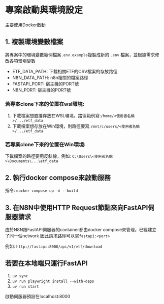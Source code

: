 # 專案啟動與環境設定

主要使用Docker啟動

## 1. 複製環境變數檔案

將專案中的環境變數範例檔案`.env.example`複製成新的 `.env` 檔案，並根據需求修改各項環境變數

- ETF_DATA_PATH: 下載相關ETF的CSV檔案的存放路徑
- N8N_DATA_PATH: n8n相關的檔案路徑
- FASTAPI_PORT: 宿主機的PORT號
- N8N_PORT: 宿主機的PORT號


### 若專案clone下來的位置在wsl環境:

1. 下載檔案想直接存放在WSL環境，路徑範例寫:`/home/<使用者名稱>/.../etf_data`
2. 下載檔案想存放在Win環境，則路徑要寫:`/mnt/c/users/<使用者名稱>/.../etf_data`

### 若專案clone下來的位置在Win環境:

下載檔案的路徑要用反斜線，例如: `C:\Users\<使用者名稱>\Documents\...\etf_data`

## 2. 執行docker compose來啟動服務

指令: `docker compose up -d --build`

## 3. 在N8N中使用HTTP Request節點來向FastAPI伺服器請求

由於N8N跟FastAPI伺服器的container都由docker compose來管理，已經建立了同一個network
因此請求路徑可以寫`fastapi:<port>`

例如:
`http://fastapi:8000/api/v1/etf/download`

## 若要在本地端只運行FastAPI

1. `uv sync`
2. `uv run playwright install --with-deps`
3. `uv run start`

啟動伺服器預設在localhost:8000







